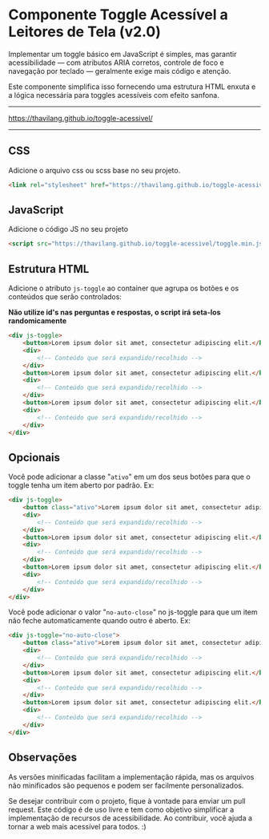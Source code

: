 # Componente Toggle Acessível a Leitores de Tela (v2.0)

Implementar um toggle básico em JavaScript é simples, mas garantir acessibilidade — com atributos ARIA corretos, controle de foco e navegação por teclado — geralmente exige mais código e atenção.

Este componente simplifica isso fornecendo uma estrutura HTML enxuta e a lógica necessária para toggles acessíveis com efeito sanfona.

----------------------------------------------------

https://thavilang.github.io/toggle-acessivel/

----------------------------------------------------

## CSS
Adicione o arquivo css ou scss base no seu projeto.
```HTML
<link rel="stylesheet" href="https://thavilang.github.io/toggle-acessivel/toggle.min.css">
```

## JavaScript
Adicione o código JS no seu projeto
```HTML
<script src="https://thavilang.github.io/toggle-acessivel/toggle.min.js"></script>
```

## Estrutura HTML
Adicione o atributo ```js-toggle``` ao container que agrupa os botões e os conteúdos que serão controlados:

**Não utilize id's nas perguntas e respostas, o script irá seta-los randomicamente**

```HTML
<div js-toggle>
    <button>Lorem ipsum dolor sit amet, consectetur adipiscing elit.</button>
    <div>
        <!-- Conteúdo que será expandido/recolhido -->
    </div>
    <button>Lorem ipsum dolor sit amet, consectetur adipiscing elit.</button>
    <div>
        <!-- Conteúdo que será expandido/recolhido -->
    </div>
    <button>Lorem ipsum dolor sit amet, consectetur adipiscing elit.</button>
    <div>
        <!-- Conteúdo que será expandido/recolhido -->
    </div>
</div>
```

## Opcionais
Você pode adicionar a classe "```ativo```" em um dos seus botões para que o toggle tenha um item aberto por padrão. Ex:

```HTML
<div js-toggle>
    <button class="ativo">Lorem ipsum dolor sit amet, consectetur adipiscing elit.</button>
    <div>
        <!-- Conteúdo que será expandido/recolhido -->
    </div>
    <button>Lorem ipsum dolor sit amet, consectetur adipiscing elit.</button>
    <div>
        <!-- Conteúdo que será expandido/recolhido -->
    </div>
    <button>Lorem ipsum dolor sit amet, consectetur adipiscing elit.</button>
    <div>
        <!-- Conteúdo que será expandido/recolhido -->
    </div>
</div>
```

Você pode adicionar o valor "```no-auto-close```" no js-toggle para que um item não feche automaticamente quando outro é aberto. Ex:

```HTML
<div js-toggle="no-auto-close">
    <button class="ativo">Lorem ipsum dolor sit amet, consectetur adipiscing elit.</button>
    <div>
        <!-- Conteúdo que será expandido/recolhido -->
    </div>
    <button>Lorem ipsum dolor sit amet, consectetur adipiscing elit.</button>
    <div>
        <!-- Conteúdo que será expandido/recolhido -->
    </div>
    <button>Lorem ipsum dolor sit amet, consectetur adipiscing elit.</button>
    <div>
        <!-- Conteúdo que será expandido/recolhido -->
    </div>
</div>
```

## Observações
As versões minificadas facilitam a implementação rápida, mas os arquivos não minificados são pequenos e podem ser facilmente personalizados.

Se desejar contribuir com o projeto, fique à vontade para enviar um pull request. Este código é de uso livre e tem como objetivo simplificar a implementação de recursos de acessibilidade. Ao contribuir, você ajuda a tornar a web mais acessível para todos. :)